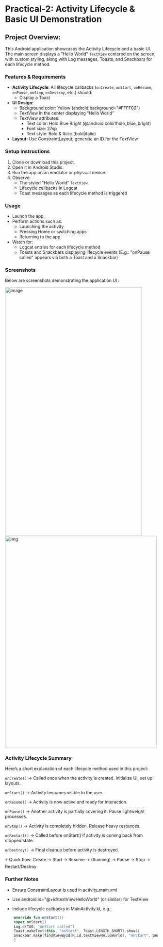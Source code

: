 # Practical-2: Activity Lifecycle & Basic UI Demonstration

## Project Overview:

This Android application showcases the Activity Lifecycle and a basic UI. The main screen displays a "Hello World" `TextView` centered on the screen, with custom styling, along with Log messages, Toasts, and Snackbars for each lifecycle method.

### Features & Requirements

+ **Activity Lifecycle**: All lifecycle callbacks (`onCreate`, `onStart`, `onResume`, `onPause`, `onStop`, `onDestroy`, etc.) should:
  + Display a Toast
+ **UI Design:**
  + Background color: Yellow (android:background="#FFFF00")
  + TextView in the center displaying “Hello World”
  + TextView attributes:
      + Text color: Holo Blue Bright (@android:color/holo_blue_bright)
      + Font size: 27sp
      + Text style: Bold & Italic (bold|italic)
+ **Layout:** Use ConstraintLayout; generate an ID for the TextView

### Setup Instructions
1. Clone or download this project.
2. Open it in Android Studio.
3. Run the app on an emulator or physical device.
4. Observe:
   - The styled "Hello World" `TextView`
   - Lifecycle callbacks in Logcat
   - Toast messages as each lifecycle method is triggered
### Usage
+ Launch the app.
+ Perform actions such as:
  - Launching the activity
  - Pressing Home or switching apps
  - Returning to the app
+ Watch for:
  - Logcat entries for each lifecycle method
  - Toasts and Snackbars displaying lifecycle events
    (E.g.: "onPause called" appears via both a Toast and a Snackbar)

### Screenshots
Below are screenshots demonstrating the application UI :

<img width="451" height="820" alt="image" src="https://github.com/user-attachments/assets/14e9c915-de72-4726-a789-ba7a10c7c738" />



<img width="500" height="700" alt="img" src="https://github.com/user-attachments/assets/cf059782-e6e4-4f1a-a794-c5d4ce0323ff" />





### Activity Lifecycle Summary
Here’s a short explanation of each lifecycle method used in this project:

`onCreate()` → Called once when the activity is created. Initialize UI, set up layouts.

`onStart()` → Activity becomes visible to the user.

`onResume()` → Activity is now active and ready for interaction.

`onPause()` → Another activity is partially covering it. Pause lightweight processes.

`onStop()` → Activity is completely hidden. Release heavy resources.

`onRestart()` → Called before onStart() if activity is coming back from stopped state.

`onDestroy()` → Final cleanup before activity is destroyed.

⚡ Quick flow: Create → Start → Resume → (Running) → Pause → Stop → Restart/Destroy

### Further Notes
+ Ensure ConstraintLayout is used in activity_main.xml

+ Use android:id="@+id/textViewHelloWorld" (or similar) for TextView

+ Include lifecycle callbacks in MainActivity.kt, e.g.:


```kotlin
    override fun onStart(){
    super.onStart()
    Log.d(TAG, "onStart called")
    Toast.makeText(this, "onStart", Toast.LENGTH_SHORT).show()
    Snackbar.make(findViewById(R.id.textViewHelloWorld), "onStart", Snackbar.LENGTH_SHORT).show()
    }
